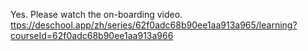 Yes. Please watch the on-boarding video.
[ttps://deschool.app/zh/series/62f0adc68b90ee1aa913a965/learning?courseId=62f0adc68b90ee1aa913a966](https://deschool.app/zh/series/62f0adc68b90ee1aa913a965/learning?courseId=62f0adc68b90ee1aa913a966)